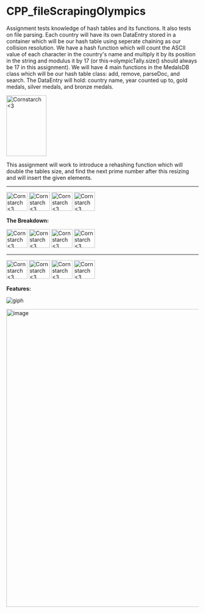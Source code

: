 # CPP_fileScrapingOlympics
  Assignment tests knowledge of hash tables and its functions. It also tests on file parsing. Each country will have its own DataEntry stored in a container which will be our hash table using seperate chaining as our collision resolution. We have a hash function which will count the ASCII value of each character in the country's name and multiply it by its position in the string and modulus it by 17 (or this->olympicTally.size() should always be 17 in this assignment). We will have 4 main functions in the MedalsDB class which will be our hash table class: add, remove, parseDoc, and search. The DataEntry will hold: country name, year counted up to, gold medals, silver medals, and bronze medals. 
  
  <img src="https://github.com/Kingerthanu/CPP_fileScrapingOlympics/assets/76754592/8d7df191-b013-4161-8131-b440c37c3ee4" alt="Cornstarch <3" width="105" height="159">


  This assignment will work to introduce a rehashing function which will double the tables size, and find the next prime number after this resizing and will insert the given elements.


----------------------------------------------
<img src="https://github.com/Kingerthanu/CPP_fileScrapingOlympics/assets/76754592/062cd5ad-92eb-482e-947d-d6592a77f0a3" alt="Cornstarch <3" width="55" height="49"> <img src="https://github.com/Kingerthanu/CPP_fileScrapingOlympics/assets/76754592/062cd5ad-92eb-482e-947d-d6592a77f0a3" alt="Cornstarch <3" width="55" height="49"> <img src="https://github.com/Kingerthanu/CPP_fileScrapingOlympics/assets/76754592/062cd5ad-92eb-482e-947d-d6592a77f0a3" alt="Cornstarch <3" width="55" height="49"> <img src="https://github.com/Kingerthanu/CPP_fileScrapingOlympics/assets/76754592/062cd5ad-92eb-482e-947d-d6592a77f0a3" alt="Cornstarch <3" width="55" height="49">

**The Breakdown:**


<img src="https://github.com/Kingerthanu/CPP_fileScrapingOlympics/assets/76754592/40008094-f365-4afe-838c-7415fd8f07d8" alt="Cornstarch <3" width="55" height="49"> <img src="https://github.com/Kingerthanu/CPP_fileScrapingOlympics/assets/76754592/40008094-f365-4afe-838c-7415fd8f07d8" alt="Cornstarch <3" width="55" height="49"> <img src="https://github.com/Kingerthanu/CPP_fileScrapingOlympics/assets/76754592/40008094-f365-4afe-838c-7415fd8f07d8" alt="Cornstarch <3" width="55" height="49"> <img src="https://github.com/Kingerthanu/CPP_fileScrapingOlympics/assets/76754592/40008094-f365-4afe-838c-7415fd8f07d8" alt="Cornstarch <3" width="55" height="49">


----------------------------------------------

<img src="https://github.com/Kingerthanu/CPP_fileScrapingOlympics/assets/76754592/b96ebf69-25be-4490-8619-bff54c50abda" alt="Cornstarch <3" width="55" height="49"> <img src="https://github.com/Kingerthanu/CPP_fileScrapingOlympics/assets/76754592/b96ebf69-25be-4490-8619-bff54c50abda" alt="Cornstarch <3" width="55" height="49"> <img src="https://github.com/Kingerthanu/CPP_fileScrapingOlympics/assets/76754592/b96ebf69-25be-4490-8619-bff54c50abda" alt="Cornstarch <3" width="55" height="49"> <img src="https://github.com/Kingerthanu/CPP_fileScrapingOlympics/assets/76754592/b96ebf69-25be-4490-8619-bff54c50abda" alt="Cornstarch <3" width="55" height="49">



**Features:**
  
![giph](https://github.com/Kingerthanu/CPP_fileScrapingOlympics/assets/76754592/f5aedb7b-a9a7-4e18-913d-6d759b566280)

<img width="779" alt="image" src="https://github.com/Kingerthanu/CPP_fileScrapingOlympics/assets/76754592/1f953ee5-86fc-4b18-bd53-e7a9edeb41e2">

